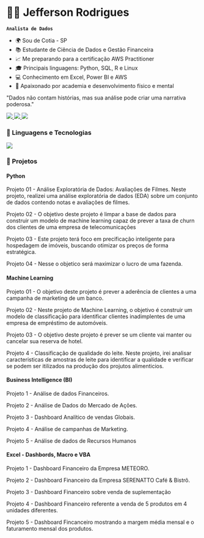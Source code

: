 #  👨‍💻  Jefferson Rodrigues

**`Analista de Dados`**

- 🌍 Sou de Cotia - SP
- 📚 Estudante de Ciência de Dados e Gestão Financeira
- 📈 Me preparando para a certificação AWS Practitioner
- 🎓 Principais linguagens: Python, SQL, R e Linux
- 💻 Conhecimento em Excel, Power BI e AWS
- 💪 Apaixonado por academia e desenvolvimento físico e mental

"Dados não contam histórias, mas sua análise pode criar uma narrativa poderosa."

<div>
  <span>
    <a href="https://www.linkedin.com/in/jefferson-rodrigues-da-silva" target="_blank">
      <img src="https://img.shields.io/badge/LinkedIn-0077B5?style=for-the-badge&logo=linkedin&logoColor=white" target="_blank" />
    </a>
  </span>
  <span>
    <a href="mailto:Jeehrodrigues2609@gmail.com">
      <img src="https://img.shields.io/badge/Gmail-D14836?style=for-the-badge&logo=gmail&logoColor=white" target="_blank" />
    </a>
  </span>
  <span>
    <a href="https://www.instagram.com/Bigjeeh/">
      <img src="https://img.shields.io/badge/Instagram-E4405F?style=for-the-badge&logo=instagram&logoColor=white" target="_blank" />
    </a>
  </span>
</div>



### 🤖 Linguagens e Tecnologias

  <img src="https://skillicons.dev/icons?i=python,mysql,r,github,linux,aws," />
</p>



### 📂 Projetos

#### Python

Projeto 01 - Análise Exploratória de Dados: Avaliações de Filmes.
Neste projeto, realizei uma análise exploratória de dados (EDA) sobre um conjunto de dados contendo notas e avaliações de filmes.

Projeto 02 - O objetivo deste projeto é limpar a base de dados para construir um modelo de machine learning capaz de prever a taxa de churn dos clientes de uma empresa de telecomunicações

Projeto 03 - Este projeto terá foco em precificação inteligente para hospedagem de imóveis, buscando otimizar os preços de forma estratégica.

Projeto 04 - Nesse o objetico será maximizar o lucro de uma fazenda.

#### Machine Learning 
Projeto 01 - O objetivo deste projeto é prever a aderência de clientes a uma campanha de marketing de um banco.

Projeto 02 - Neste projeto de Machine Learning, o objetivo é construir um modelo de classificação para identificar clientes inadimplentes de uma empresa de empréstimo de automóveis.

Projeto 03 - O objetivo deste projeto é prever se um cliente vai manter ou cancelar sua reserva de hotel.

Projeto 4 - Classificação de qualidade do leite.
Neste projeto, irei analisar caracteristicas de amostras de leite para identificar a qualidade e verificar se podem ser itilizados na produção dos projutos alimenticios.

#### Business Intelligence (BI)

Projeto 1 - Análise de dados Financeiros.

Projeto 2 - Análise de Dados do Mercado de Ações.

Projeto 3 - Dashboard Analítico de vendas Globais.

Projeto 4 - Análise de campanhas de Marketing.

Projeto 5 - Análise de dados de Recursos Humanos

#### Excel - Dashbords, Macro e VBA

Projeto 1 - Dashboard Financeiro da Empresa METEORO.

Projeto 2 - Dashboard Financeiro da Empresa SERENATTO Café & Bistrô.

Projeto 3 - Dashboard Financeiro sobre venda de suplementação

Projeto 4 - Dashboard Financeiro referente a venda de 5 produtos em 4 unidades diferentes.

Projeto 5 - Dashboard Fincanceiro mostrando a margem média mensal e o faturamento mensal dos produtos.

#
